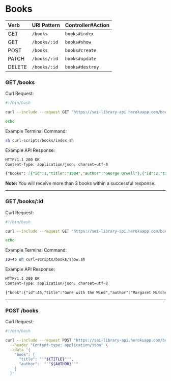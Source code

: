 # Books

| Verb   | URI Pattern  | Controller#Action |
|:-------|:-------------|:------------------|
| GET    | `/books`     | `books#index`     |
| GET    | `/books/:id` | `books#show`      |
| POST   | `/books`     | `books#create`    |
| PATCH  | `/books/:id` | `books#update`    |
| DELETE | `/books/:id` | `books#destroy`   |

### GET /books

Curl Request:

```sh
#!/bin/bash

curl --include --request GET "https://sei-library-api.herokuapp.com/books"

echo
```

Example Terminal Command:

```sh
sh curl-scripts/books/index.sh
```

Example API Response:

```md
HTTP/1.1 200 OK
Content-Type: application/json; charset=utf-8

{"books": [{"id":1,"title":"1984","author":"George Orwell"},{"id":2,"title":"A Bend in the River","author":"V.S. Naipaul"},{"id":3,...}]}
```

**Note:** You will receive more than 3 books within a successful response.

---

### GET /books/:id

Curl Request:

```sh
#!/bin/bash

curl --include --request GET "https://sei-library-api.herokuapp.com/books/${ID}"

echo
```

Example Terminal Command:

```sh
ID=45 sh curl-scripts/books/show.sh
```

Example API Response:

```md
HTTP/1.1 200 OK
Content-Type: application/json; charset=utf-8

{"book":{"id":45,"title":"Gone with the Wind","author":"Margaret Mitchell"}}
```

---

### POST /books

Curl Request:

```sh
#!/bin/bash

curl --include --request POST "https://sei-library-api.herokuapp.com/books/" \
  --header "Content-type: application/json" \
  --data '{
    "book": {
      "title": "'"${TITLE}"'",
      "author":  "'"${AUTHOR}"'"
    }
  }'
